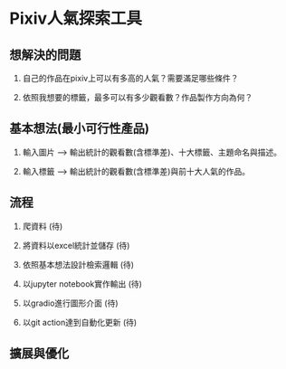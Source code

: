 # Pixiv人氣探索工具
## 想解決的問題
1. 自己的作品在pixiv上可以有多高的人氣？需要滿足哪些條件？

2. 依照我想要的標籤，最多可以有多少觀看數？作品製作方向為何？
## 基本想法(最小可行性產品)
1. 輸入圖片 --> 輸出統計的觀看數(含標準差)、十大標籤、主題命名與描述。

2. 輸入標籤 --> 輸出統計的觀看數(含標準差)與前十大人氣的作品。
## 流程
1. 爬資料  (待)

2. 將資料以excel統計並儲存  (待)

3. 依照基本想法設計檢索邏輯  (待)

4. 以jupyter notebook實作輸出  (待)

5. 以gradio進行圖形介面  (待)

6. 以git action達到自動化更新  (待)

## 擴展與優化

